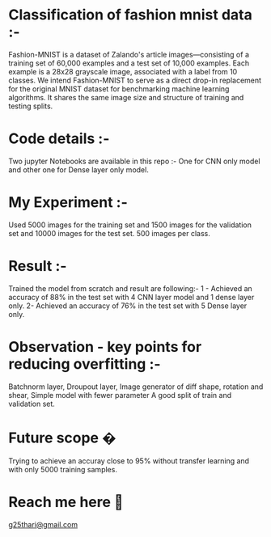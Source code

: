 # Classification of fashion mnist data :- 

Fashion-MNIST is a dataset of Zalando's article images—consisting of a training set of 60,000 examples and a test set of 10,000 examples.
Each example is a 28x28 grayscale image, associated with a label from 10 classes. We intend Fashion-MNIST to serve as a direct drop-in 
replacement for the original MNIST dataset for benchmarking machine learning algorithms. It shares the same image size and structure of training and testing splits.

# Code details :-
Two jupyter Notebooks are available in this repo :- One for CNN only model and other one for Dense layer only model.

# My Experiment :- 
Used 5000 images for the training set and 1500 images for the validation set and 10000 images for the test set.
500 images per class.
# Result :- 
Trained the model from scratch and result are following:- 
1 - Achieved an accuracy of 88% in the test set with 4 CNN layer model and 1 dense layer only.
2-  Achieved an accuracy of 76% in the test set with 5 Dense layer only.

# Observation - key points for reducing overfitting :-
Batchnorm layer, 
Droupout layer, 
Image generator of diff shape, rotation and shear, 
Simple model with fewer parameter
A good split of train and validation set.

# Future scope �
Trying to achieve an accuray close to 95% without transfer learning and with only 5000 training samples.

# Reach me here 📧
g25thari@gmail.com
